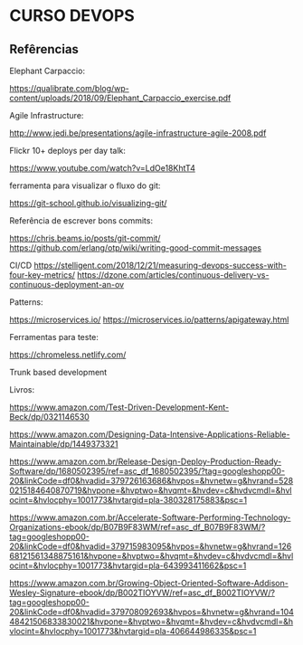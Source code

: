# CURSO DEVOPS

## Refêrencias

Elephant Carpaccio:

https://qualibrate.com/blog/wp-content/uploads/2018/09/Elephant_Carpaccio_exercise.pdf

Agile Infrastructure:

http://www.jedi.be/presentations/agile-infrastructure-agile-2008.pdf

Flickr 10+ deploys per day talk:

https://www.youtube.com/watch?v=LdOe18KhtT4

ferramenta para visualizar o fluxo do git:

https://git-school.github.io/visualizing-git/

Referência de escrever bons commits:

https://chris.beams.io/posts/git-commit/
https://github.com/erlang/otp/wiki/writing-good-commit-messages


CI/CD
https://stelligent.com/2018/12/21/measuring-devops-success-with-four-key-metrics/
https://dzone.com/articles/continuous-delivery-vs-continuous-deployment-an-ov

Patterns:

https://microservices.io/
https://microservices.io/patterns/apigateway.html

Ferramentas para teste:

https://chromeless.netlify.com/

Trunk based development 



Livros:

https://www.amazon.com/Test-Driven-Development-Kent-Beck/dp/0321146530

https://www.amazon.com/Designing-Data-Intensive-Applications-Reliable-Maintainable/dp/1449373321


https://www.amazon.com.br/Release-Design-Deploy-Production-Ready-Software/dp/1680502395/ref=asc_df_1680502395/?tag=googleshopp00-20&linkCode=df0&hvadid=379726163686&hvpos=&hvnetw=g&hvrand=5280215184640870719&hvpone=&hvptwo=&hvqmt=&hvdev=c&hvdvcmdl=&hvlocint=&hvlocphy=1001773&hvtargid=pla-380328175883&psc=1

https://www.amazon.com.br/Accelerate-Software-Performing-Technology-Organizations-ebook/dp/B07B9F83WM/ref=asc_df_B07B9F83WM/?tag=googleshopp00-20&linkCode=df0&hvadid=379715983095&hvpos=&hvnetw=g&hvrand=12668121561348875161&hvpone=&hvptwo=&hvqmt=&hvdev=c&hvdvcmdl=&hvlocint=&hvlocphy=1001773&hvtargid=pla-643993411662&psc=1

https://www.amazon.com.br/Growing-Object-Oriented-Software-Addison-Wesley-Signature-ebook/dp/B002TIOYVW/ref=asc_df_B002TIOYVW/?tag=googleshopp00-20&linkCode=df0&hvadid=379708092693&hvpos=&hvnetw=g&hvrand=10448421506833830021&hvpone=&hvptwo=&hvqmt=&hvdev=c&hvdvcmdl=&hvlocint=&hvlocphy=1001773&hvtargid=pla-406644986335&psc=1
